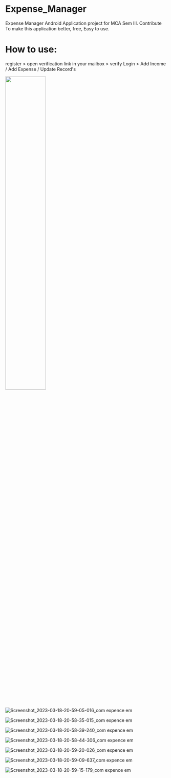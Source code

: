 # Expense_Manager
Expense Manager Android Application project for MCA Sem III.
Contribute To make this application better, free, Easy to use.

# How to use:
register > open verification link in your mailbox > verify 
Login > Add Income / Add Expense / Update Record's 

<img src="[pic1.jpeg](https://user-images.githubusercontent.com/93309121/226115461-386664b0-de36-4d81-9451-2fe92f9349ac.jpg)" width="50%" height="50%" />

![Screenshot_2023-03-18-20-59-05-016_com expence em](https://user-images.githubusercontent.com/93309121/226115461-386664b0-de36-4d81-9451-2fe92f9349ac.jpg)


![Screenshot_2023-03-18-20-58-35-015_com expence em](https://user-images.githubusercontent.com/93309121/226115473-203fe8f5-c516-4458-846c-8493ec65146b.jpg)


![Screenshot_2023-03-18-20-58-39-240_com expence em](https://user-images.githubusercontent.com/93309121/226115487-db803fda-80ac-4dbd-8b91-2ba2ad521b48.jpg)


![Screenshot_2023-03-18-20-58-44-306_com expence em](https://user-images.githubusercontent.com/93309121/226115501-e6368a46-6421-4704-8780-117082efc4ac.jpg)


![Screenshot_2023-03-18-20-59-20-026_com expence em](https://user-images.githubusercontent.com/93309121/226115510-4ff3907c-af5f-43bc-a480-24a664e4e8c4.jpg)


![Screenshot_2023-03-18-20-59-09-637_com expence em](https://user-images.githubusercontent.com/93309121/226115518-c9d753bb-2596-4b1e-a8bc-24c7f1048066.jpg)


![Screenshot_2023-03-18-20-59-15-179_com expence em](https://user-images.githubusercontent.com/93309121/226115522-a61e5b44-29a9-48c8-9a0a-ab32de19cb02.jpg)
